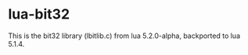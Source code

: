 lua-bit32
=========

This is the bit32 library (lbitlib.c) from lua 5.2.0-alpha, backported to lua 5.1.4.